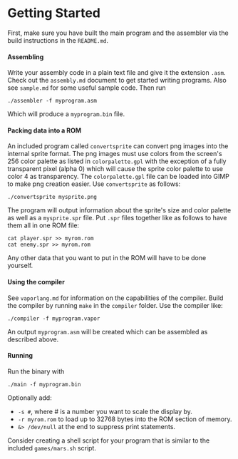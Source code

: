 # Getting Started
First, make sure you have built the main program and the assembler via the build instructions in the `README.md`.

#### Assembling
Write your assembly code in a plain text file and give it the extension `.asm`. Check out the `assembly.md` document to get started writing programs. Also see `sample.md` for some useful sample code. Then run

    ./assembler -f myprogram.asm

Which will produce a `myprogram.bin` file.

#### Packing data into a ROM
An included program called `convertsprite` can convert png images into the internal sprite format. The png images must use colors from the screen's 256 color palette as listed in `colorpalette.gpl` with the exception of a fully transparent pixel (alpha 0) which will cause the sprite color palette to use color 4 as transparency. The `colorpalette.gpl` file can be loaded into GIMP to make png creation easier.
Use `convertsprite` as follows:

    ./convertsprite mysprite.png

The program will output information about the sprite's size and color palette as well as a `mysprite.spr` file.
Put `.spr` files together like as follows to have them all in one ROM file:

    cat player.spr >> myrom.rom
    cat enemy.spr >> myrom.rom

Any other data that you want to put in the ROM will have to be done yourself.

#### Using the compiler
See `vaporlang.md` for information on the capabilities of the compiler. Build the compiler by running `make` in the `compiler` folder.
Use the compiler like:

    ./compiler -f myprogram.vapor

An output `myprogram.asm` will be created which can be assembled as described above.

#### Running
Run the binary with

    ./main -f myprogram.bin

Optionally add:
- `-s #`, where # is a number you want to scale the display by.
- `-r myrom.rom` to load up to 32768 bytes into the ROM section of memory.
- `&> /dev/null` at the end to suppress print statements.

Consider creating a shell script for your program that is similar to the included `games/mars.sh` script.

